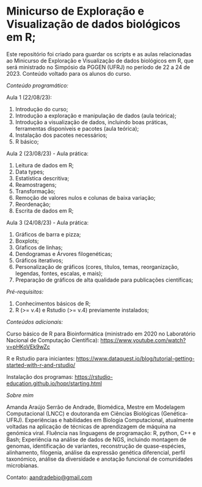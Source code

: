 # Minicurso de Exploração e Visualização de dados biológicos em R; 

Este repositório foi criado para guardar os scripts e as aulas relacionadas ao Minicurso de Exploração e Visualização de dados biológicos em R, que será ministrado no Simpósio da PGGEN (UFRJ) no período de 22 a 24 de 2023. Conteúdo voltado para os alunos do curso. 

*Conteúdo programático:*

Aula 1 (22/08/23): 
1) Introdução do curso;
2) Introdução a exploração e manipulação de dados (aula teórica);
3) Introdução a visualização de dados, incluindo boas práticas, ferramentas disponíveis e pacotes (aula teórica);
4) Instalação dos pacotes necessários;
5) R básico;

Aula 2 (23/08/23) - Aula prática:
1) Leitura de dados em R;
2) Data types;
3) Estatística descritiva;
4) Reamostragens;
5) Transformação;
6) Remoção de valores nulos e colunas de baixa variação;
7) Reordenação;
8) Escrita de dados em R; 
   
Aula 3 (24/08/23) - Aula prática: 
1) Gráficos de barra e pizza;
2) Boxplots;
3) Gŕaficos de linhas;
4) Dendogramas e Árvores filogenéticas;
5) Gráficos iterativos;
6) Personalização de gráficos (cores, títulos, temas, reorganização, legendas, fontes, escalas, e mais);
7) Preparação de gráficos de alta qualidade para publicações científicas; 

*Pré-requisitos:*

1) Conhecimentos básicos de R; 
2) R (>= v.4) e Rstudio (>= v.4) previamente instalados;

*Conteúdos adicionais:*

Curso básico de R para Bioinformática (ministrado em 2020 no Laboratório Nacional de Computação Científica): https://www.youtube.com/watch?v=pHKoVEk9wZc

R e Rstudio para iniciantes: https://www.dataquest.io/blog/tutorial-getting-started-with-r-and-rstudio/

Instalação dos programas: https://rstudio-education.github.io/hopr/starting.html

*Sobre mim*

Amanda Araújo Serrão de Andrade, Biomédica, Mestre em Modelagem Computacional (LNCC) e doutoranda em Ciências Biológicas (Genética- UFRJ). 
Experiências e habilidades em Biologia Computacional, atualmente voltadas na aplicação de técnicas de aprendizagem de máquina na genómica viral. 
Fluência nas linguagens de programação: R, python, C++ e Bash;
Experiência na análise de dados de NGS, incluindo montagem de genomas, identificação de variantes, reconstrução de quase-espécies, alinhamento, filogenia, análise da expressão genética diferencial, perfil taxonómico, análise da diversidade e anotação funcional de comunidades microbianas.

Contato: aandradebio@gmail.com
